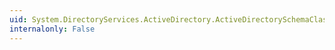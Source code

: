```yaml
---
uid: System.DirectoryServices.ActiveDirectory.ActiveDirectorySchemaClassCollection.OnRemoveComplete(System.Int32,System.Object)
internalonly: False
---
```

